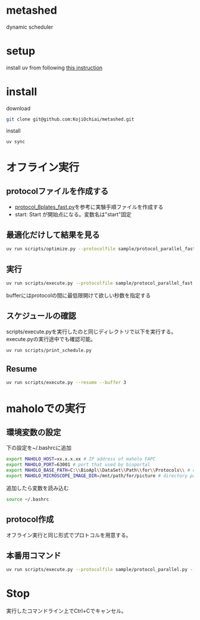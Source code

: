 # metashed
dynamic scheduler

# setup
install uv from following [this instruction](https://docs.astral.sh/uv/getting-started/installation/)

# install
download
```bash
git clone git@github.com:KojiOchiai/metashed.git
```
install
```bash
uv sync
```

# オフライン実行

## protocolファイルを作成する
- [protocol_8plates_fast.py](./sample/protocol_8plates_fast.py)を参考に実験手順ファイルを作成する
- start: Start が開始点になる。変数名は"start"固定

## 最適化だけして結果を見る
```bash
uv run scripts/optimize.py --protocolfile sample/protocol_parallel_fast.py --buffer 3
```

## 実行
```bash
uv run scripts/execute.py --protocolfile sample/protocol_parallel_fast.py --buffer 3
```
bufferにはprotocolの間に最低限開けて欲しい秒数を指定する

## スケジュールの確認
scripts/execute.pyを実行したのと同じディレクトリで以下を実行する。execute.pyの実行途中でも確認可能。
```bash
uv run scripts/print_schedule.py
```

## Resume
```bash
uv run scripts/execute.py --resume --buffer 3
```


# maholoでの実行
## 環境変数の設定
下の設定を~/.bashrcに追加
```bash
export MAHOLO_HOST=xx.x.x.xx # IP address of maholo FAPC
export MAHOLO_PORT=63001 # port that used by bioportal
export MAHOLO_BASE_PATH=C:\\BioApl\\DataSet\\Path\\for\\Protocols\\ # directory path for protocols
export MAHOLO_MICROSCOPE_IMAGE_DIR=/mnt/path/for/picture # directory path for picture
```
追加したら変数を読み込む
```bash
source ~/.bashrc
```

## protocol作成
オフライン実行と同じ形式でプロトコルを用意する。

## 本番用コマンド
```bash
uv run scripts/execute.py --protocolfile sample/protocol_parallel.py --buffer 60 --driver maholo
```

# Stop
実行したコマンドライン上でCtrl+Cでキャンセル。
